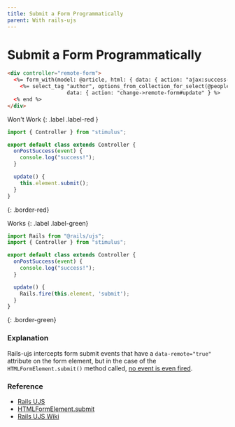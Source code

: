 ```yaml
---
title: Submit a Form Programmatically
parent: With rails-ujs
---
```


# Submit a Form Programmatically

```html
<div controller="remote-form">
  <%= form_with(model: @article, html: { data: { action: "ajax:success->remote-form#onPostSuccess" } }) do |f| %>
    <%= select_tag "author", options_from_collection_for_select(@people, "id", "name"),
                   data: { action: "change->remote-form#update" } %>
  <% end %>
</div>
```

Won't Work
{: .label .label-red }

```js
import { Controller } from "stimulus";

export default class extends Controller {
  onPostSuccess(event) {
    console.log("success!");
  }

  update() {
    this.element.submit();
  }
}
```
{: .border-red}

Works
{: .label .label-green}

```js
import Rails from "@rails/ujs";
import { Controller } from "stimulus";

export default class extends Controller {
  onPostSuccess(event) {
    console.log("success!");
  }

  update() {
    Rails.fire(this.element, 'submit');
  }
}
```
{: .border-green}

### Explanation
Rails-ujs intercepts form submit events that have a `data-remote="true"` attribute on the form element, but in the case of the `HTMLFormElement.submit()` method called, [no event is even fired](https://developer.mozilla.org/en-US/docs/Web/API/HTMLFormElement/submit).

### Reference
- [Rails UJS](https://github.com/rails/rails/blob/master/actionview/app/assets/javascripts/rails-ujs/start.coffee#L58)
- [HTMLFormElement.submit](https://developer.mozilla.org/en-US/docs/Web/API/HTMLFormElement/submit)
- [Rails UJS Wiki](https://github.com/rails/jquery-ujs/wiki/How-to-trigger-a-form-submit-from-code)
